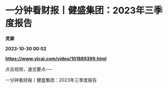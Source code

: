 # 一分钟看财报丨健盛集团：2023年三季度报告
**灵犀**

**2023-10-30 00:02**

**https://www.yicai.com/video/101889399.html**

点击视频，速览要点──

一分钟看财报丨健盛集团：2023年三季度报告
